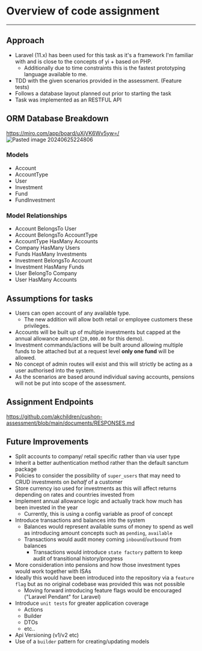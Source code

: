 # Overview of code assignment
---------------------------------------------------------

## Approach

- Laravel (11.x) has been used for this task as it's a framework I'm familiar with and is close to the concepts of yi +
  based on PHP.
    - Additionally due to time constraints this is the fastest prototyping language available to me.
- TDD with the given scenarios provided in the assessment. (Feature tests)
- Follows a database layout planned out prior to starting the task
- Task was implemented as an RESTFUL API

## ORM Database Breakdown
https://miro.com/app/board/uXjVK6Wv5yw=/
![Pasted image 20240625224806](https://github.com/akchildren/cushon-assessment/assets/31509717/8ac82ad3-1477-48fb-8e49-c46b5d1b2d40)

### Models

- Account
- AccountType
- User
- Investment
- Fund
- FundInvestment

### Model Relationships

- Account BelongsTo User
- Account BelongsTo AccountType
- AccountType HasMany Accounts
- Company HasMany Users
- Funds HasMany Investments
- Investment BelongsTo Account
- Investment HasMany Funds
- User BelongTo Company
- User HasMany Accounts

## Assumptions for tasks

- Users can open account of any available type.
    - The new addition will allow both retail or employee customers these privileges.
- Accounts will be built up of multiple investments but capped at the annual allowance amount (`20,000.00` for this
  demo).
- Investment commands/actions will be built around allowing multiple funds to be attached but at a request level **only
  one fund** will be allowed.
- No concept of admin routes will exist and this will strictly be acting as a user authorised into the system.
- As the scenarios are based around individual saving accounts, pensions will not be put into scope of the assessment.

## Assignment Endpoints
https://github.com/akchildren/cushon-assessment/blob/main/documents/RESPONSES.md

## Future Improvements

- Split accounts to company/ retail specific rather than via user type
- Inherit a better authentication method rather than the default sanctum package
- Policies to consider the possibility of `super_users` that may need to CRUD investments on *behalf* of a customer
- Store currency iso used for investments as this will affect returns depending on rates and countries invested from
- Implement annual allowance logic and actually track how much has been invested in the year
    - Currently, this is using a config variable as proof of concept
- Introduce transactions and balances into the system
    - Balances would represent available sums of money to spend as well as introducing amount concepts such
      as `pending`, `available`
    - Transactions would audit money coming `inbound`/`outbound` from balances
        - Transactions would introduce `state factory` pattern to keep audit of transitional history/progress
- More consideration into pensions and how those investment types would work together with ISAs
- Ideally this would have been introduced into the repository via a `feature flag` but as no original codebase was
  provided this was not possible
    - Moving forward introducing feature flags would be encouraged ("Laravel Pendant" for Laravel)
- Introduce `unit tests` for greater application coverage
    - Actions
    - Builder
    - DTOs
    - etc..
- Api Versioning (v1/v2 etc)
- Use of a `builder` pattern for creating/updating models
